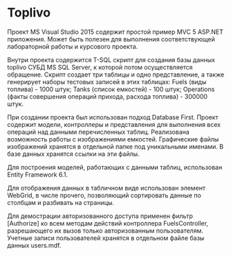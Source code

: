 # Toplivo
Проект MS Visual Studio 2015 содержит простой пример MVC 5 ASP.NET приложения. Может быть полезен для выполнения соответствующей лабораторной работы и курсового проекта.

Внутри проекта содержится T-SQL скрипт для создания базы данных toplivo СУБД MS SQL Server, к которой потом осуществляется обращение. Скрипт создает три таблицы и одно представление, а также генерирует наборы тестовых записей в этих таблицах:
Fuels (виды топлива) - 1000 штук; 
Tanks (список емкостей) - 100 штук; 
Operations (факты совершения операций прихода, расхода топлива) - 300000 штук.

При создании проекта был использован подход Database First. Проект содержит модели, контроллеры и представления для выполнения всех операций над данными перечисленных таблиц.
Реализована возможность работы с изображениями емкостей. Графические файлы изображений хранятся в отдельной папке под уникальными именами. В базе данных хранятся ссылки на эти файлы.

Для построения моделей, работающих с данными таблиц, использован Entity Framework 6.1.

Для отображения данных в табличном виде использован элемент WebGrid, в числе прочего, позволяющий сортировать данные по столбцам и разбивать на страницы.

Для демострации авторизованного доступа применен фильтр [Authorize] ко всем методам действий контроллера FuelsController, разрешающего их вызов только авторизованным пользователям. Учетные записи пользователей хранятся в отдельном файле базы данных users.mdf.

